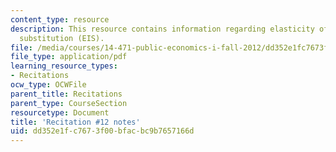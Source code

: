 ```yaml
---
content_type: resource
description: This resource contains information regarding elasticity of intertemporal
  substitution (EIS).
file: /media/courses/14-471-public-economics-i-fall-2012/dd352e1fc7673f00bfacbc9b7657166d_MIT14_471F12_recnotes12.pdf
file_type: application/pdf
learning_resource_types:
- Recitations
ocw_type: OCWFile
parent_title: Recitations
parent_type: CourseSection
resourcetype: Document
title: 'Recitation #12 notes'
uid: dd352e1f-c767-3f00-bfac-bc9b7657166d
---
```

